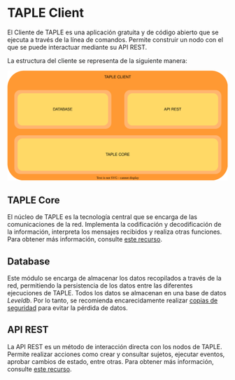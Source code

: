 # TAPLE Client

El Cliente de TAPLE es una aplicación gratuita y de código abierto que se ejecuta a través de la línea de comandos. Permite construir un nodo con el que se puede interactuar mediante su API REST.

La estructura del cliente se representa de la siguiente manera:

![taple-client](../img/taple-client.svg)

## TAPLE Core

El núcleo de TAPLE es la tecnología central que se encarga de las comunicaciones de la red. Implementa la codificación y decodificación de la información, interpreta los mensajes recibidos y realiza otras funciones. Para obtener más información, consulte [este recurso](core-architecture.md).

## Database

Este módulo se encarga de almacenar los datos recopilados a través de la red, permitiendo la persistencia de los datos entre las diferentes ejecuciones de TAPLE. Todos los datos se almacenan en una base de datos *Leveldb*. Por lo tanto, se recomienda encarecidamente realizar [copias de seguridad](client-usage#backups) para evitar la pérdida de datos.

## API REST

La API REST es un método de interacción directa con los nodos de TAPLE. Permite realizar acciones como crear y consultar sujetos, ejecutar eventos, aprobar cambios de estado, entre otras. Para obtener más información, consulte [este recurso](../api-rest/create-event-request.api.mdx).